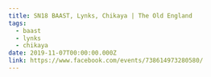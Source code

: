 ```yaml
---
title: SN18 BAAST, Lynks, Chikaya | The Old England
tags:
  - baast
  - lynks
  - chikaya
date: 2019-11-07T00:00:00.000Z
link: https://www.facebook.com/events/738614973280580/
---
```

